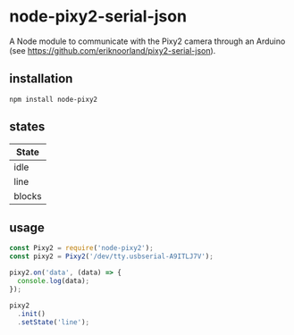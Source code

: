 # node-pixy2-serial-json
A Node module to communicate with the Pixy2 camera through an Arduino (see https://github.com/eriknoorland/pixy2-serial-json).

## installation
```
npm install node-pixy2
```

## states
| State  |
|--------|
| idle   |
| line   |
| blocks |

## usage
```javascript
const Pixy2 = require('node-pixy2');
const pixy2 = Pixy2('/dev/tty.usbserial-A9ITLJ7V');

pixy2.on('data', (data) => {
  console.log(data);
});

pixy2
  .init()
  .setState('line');
```
